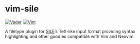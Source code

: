 # vim-sile

[![Vader](https://github.com/sile-typesetter/vim-sile/workflows/Vader/badge.svg)](https://github.com/sile-typesetter/vim-sile/actions?workflow=Vader)
[![Vint](https://github.com/sile-typesetter/vim-sile/workflows/Vint/badge.svg)](https://github.com/sile-typesetter/vim-sile/actions?workflow=Vint)

A filetype plugin for [SILE][sile]’s TeX-like input format providing syntax highlighting and other goodies compatible with Vim and Neovim.

  [sile]: https://sile-typesetter.org
